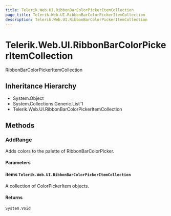 ```yaml
---
title: Telerik.Web.UI.RibbonBarColorPickerItemCollection
page_title: Telerik.Web.UI.RibbonBarColorPickerItemCollection
description: Telerik.Web.UI.RibbonBarColorPickerItemCollection
---
```


# Telerik.Web.UI.RibbonBarColorPickerItemCollection

RibbonBarColorPickerItemCollection

## Inheritance Hierarchy

* System.Object
* System.Collections.Generic.List`1
* Telerik.Web.UI.RibbonBarColorPickerItemCollection

## Methods

###  AddRange

Adds colors to the palette of RibbonBarColorPicker.

#### Parameters

#### items `Telerik.Web.UI.RibbonBarColorPickerItemCollection`

A collection of ColorPickerItem objects.

#### Returns

`System.Void` 

